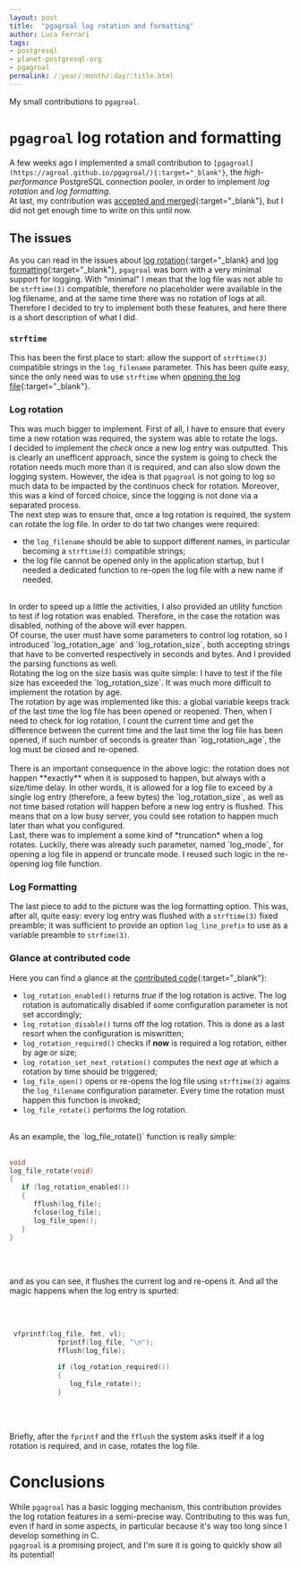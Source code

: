 ```yaml
---
layout: post
title:  "pgagroal log rotation and formatting"
author: Luca Ferrari
tags:
- postgresql
- planet-postgresql-org
- pgagroal
permalink: /:year/:month/:day/:title.html
---
```

My small contributions to `pgagroal`.

# `pgagroal` log rotation and formatting

A few weeks ago I implemented a small contribution to `[pgagroal](https://agroal.github.io/pgagroal/){:target="_blank"}`, the *high-performance* PostgreSQL connection pooler, in order to implement *log rotation* and *log formatting*.
<br/>
At last, my contribution was [accepted and merged](https://github.com/agroal/pgagroal/pull/216){:target="_blank"}, but I did not get enough time to write on this until now.

## The issues

As you can read in the issues about [log rotation](https://github.com/agroal/pgagroal/issues/45){:target="_blank} and [log formatting](https://github.com/agroal/pgagroal/issues/44){:target="_blank"}, `pgagroal` was born with a very minimal support for logging.
With "minimal" I mean that the log file was not able to be `strftime(3)` compatible, therefore no placeholder were available in the log filename, and at the same time there was no rotation of logs at all.
<br/>
Therefore I decided to try to implement both these features, and here there is a short description of what I did.

### `strftime`

This has been the first place to start: allow the support of `strftime(3)` compatible strings in the `log_filename` parameter.
This has been quite easy, since the only need was to use `strftime` when [opening the log file](https://github.com/agroal/pgagroal/commit/ec08c52cc3a1589fa413e6af2141d01b5f9fa32a#diff-832ef7b42a93f7c071fa992df0be71e172ab68c7c85d8e87c9297c0225ddfbadR243){:target="_blank"}.

### Log rotation

This was much bigger to implement. First of all, I have to ensure that every time a new rotation was required, the system was able to rotate the logs.
<br/>
I decided to implement the *check* once a new log entry was outputted. This is clearly an unefficent approach, since the system is going to check the rotation needs much more than it is required, and can also slow down the logging system. However, the idea is that `pgagroal` is not going to log so much data to be impacted by the continuos check for rotation. Moreover, this was a kind of forced choice, since the logging is not done via a separated process.
<br/>
The next step was to ensure that, once a log rotation is required, the system can rotate the log file. In order to do tat two changes were required:
- the `log_filename` should be able to support different names, in particular becoming a `strftime(3)` compatible strings;
- the log file cannot be opened only in the application startup, but I needed a dedicated function to re-open the log file with a new name if needed.
<br/>
In order to speed up a little the activities, I also provided an utility function to test if log rotation was enabled. Therefore, in the case the rotation was disabled, nothing of the above will ever happen.
<br/>
Of course, the user must have some parameters to control log rotation, so I introduced `log_rotation_age` and `log_rotation_size`, both accepting strings that have to be converted respectively in seconds and bytes. And I provided the parsing functions as well.
<br/>
Rotating the log on the size basis was quite simple: I have to test if the file size has exceeded the `log_rotation_size`. It was much more difficult to implement the rotation by age.
<br/>
The rotation by age was implemented like this: a global variable keeps track of the last time the log file has been opened or reopened. Then, when I need to check for log rotation, I count the current time and get the difference between the current time and the last time the log file has been opened, if such number of seconds is greater than  `log_rotation_age`, the log must be closed and re-opened.
<br/>
<br/>
There is an important consequence in the above logic: the rotation does not happen **exactly** when it is supposed to happen, but always with a size/time delay. In other words, it is allowed for a log file to exceed by a single log entry (therefore, a feew bytes) the `log_rotation_size`, as well as not time based rotation will happen before a new log entry is flushed. This means that on a low busy server, you could see rotation to happen much later than what you configured.

<br/>
Last, there was to implement a some kind of *truncation* when a log rotates. Luckily, there was already such parameter, named `log_mode`, for opening a log file in append or truncate mode. I reused such logic in the re-opening log file function.

### Log Formatting

The last piece to add to the picture was the log formatting option. This was, after all, quite easy: every log entry was flushed with a `strftime(3)` fixed preamble; it was sufficient to provide an option `log_line_prefix` to use as a variable preamble to `strfime(3)`.


### Glance at contributed code

Here you can find a glance at the [contributed code](https://github.com/agroal/pgagroal/commit/ec08c52cc3a1589fa413e6af2141d01b5f9fa32a#diff-832ef7b42a93f7c071fa992df0be71e172ab68c7c85d8e87c9297c0225ddfbadR243){:target="_blank"}:
- `log_rotation_enabled()` returns *true* if the log rotation is active. The log rotation is automatically disabled if some configuration parameter is not set accordingly;
- `log_rotation_disable()` turns off the log rotation. This is done as a last resort when the configuration is miswritten;
- `log_rotation_required()` checks if **now** is required a log rotation, either by age or size;
- `log_rotation_set_next_rotation()` computes the next *age* at which a rotation by time should be triggered;
- `log_file_open()` opens or re-opens the log file using `strftime(3)` agains the `log_filename` configuration parameter. Every time the rotation must happen this function is invoked;
- `log_file_rotate()` performs the log rotation.

<br/>
As an example, the `log_file_rotate()` function is really simple:

<br/>
<br/>

``` c
void
log_file_rotate(void)
{
   if (log_rotation_enabled())
   {
      fflush(log_file);
      fclose(log_file);
      log_file_open();
   }
}
```
<br/>
<br/>

and as you can see, it flushes the current log and re-opens it.
And all the magic happens when the log entry is spurted:

<br/>
<br/>

``` c
 vfprintf(log_file, fmt, vl);
            fprintf(log_file, "\n");
            fflush(log_file);

            if (log_rotation_required())
            {
               log_file_rotate();
            }
```
<br/>
<br/>

Briefly, after the `fprintf` and the `fflush` the system asks itself if a log rotation is required, and in case, rotates the log file.


# Conclusions

While `pgagroal` has a basic logging mechanism, this contribution provides the log rotation features in a semi-precise way.
Contributing to this was fun, even if hard in some aspects, in particular because it's way too long since I develop something in C.
<br/>
`pgagroal` is a promising project, and I'm sure it is going to quickly show all its potential!
